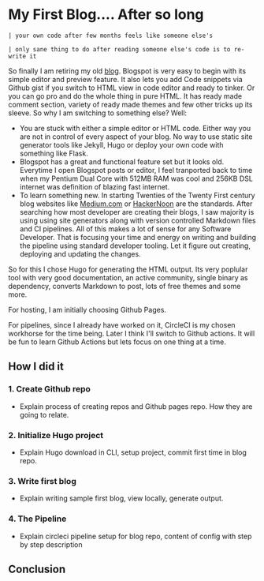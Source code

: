 # My First Blog.... After so long
    | your own code after few months feels like someone else's

    | only sane thing to do after reading someone else's code is to re-write it

So finally I am retiring my old [blog](http://nishantrevo.blogspot.com/). Blogspot is very easy to begin with its simple editor and preview feature. It also lets you add Code snippets via Github gist if you switch to HTML view in code editor and ready to tinker. Or you can go pro and do the whole thing in pure HTML. It has ready made comment section, variety of ready made themes and few other tricks up its sleeve. So why I am switching to something else? Well:
- You are stuck with either a simple editor or HTML code. Either way you are not in control of every aspect of your blog. No way to use static site generator tools like Jekyll, Hugo or deploy your own code with something like Flask.
- Blogspot has a great and functional feature set but it looks old. Everytime I open Blogspot posts or editor, I feel tranported back to time when my Pentium Dual Core with 512MB RAM was cool and 256KB DSL internet was definition of blazing fast internet.
- To learn something new. In starting Twenties of the Twenty First century blog websites like [Medium.com](https://medium.com) or [HackerNoon](https://hackernoon.com/) are the standards. After searching how most developer are creating their blogs, I saw majority is using using site generators along with version controlled Markdown files and CI pipelines. All of this makes a lot of sense for any Software Developer. That is focusing your time and energy on writing and building the pipeline using standard developer tooling. Let it figure out creating, deploying and updating the changes.

So for this I chose Hugo for generating the HTML output. Its very poplular tool with very good documentation, an active community, single binary as dependency, converts Markdown to post, lots of free themes and some more.

For hosting, I am initially choosing Github Pages.

For pipelines, since I already have worked on it, CircleCI is my chosen workhorse for the time being. Later I think I'll switch to Github actions. It will be fun to learn Github Actions but lets focus on one thing at a time.

## How I did it

### 1. Create Github repo
- Explain process of creating repos and Github pages repo. How they are going to relate.

### 2. Initialize Hugo project
- Explain Hugo download in CLI, setup project, commit first time in blog repo.

### 3. Write first blog
- Explain writing sample first blog, view locally, generate output.

### 4. The Pipeline 
- Explain circleci pipeline setup for blog repo, content of config with step by step description

## Conclusion